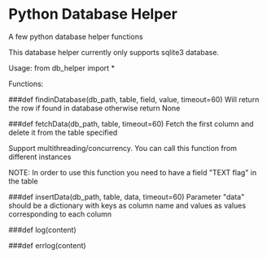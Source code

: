 Python Database Helper
======================

A few python database helper functions

This database helper currently only supports sqlite3 database.

Usage: from db_helper import *

Functions:

###def findinDatabase(db_path, table, field, value, timeout=60)
Will return the row if found in database otherwise return None

###def fetchData(db_path, table, timeout=60)
Fetch the first column and delete it from the table specified

Support multithreading/concurrency. You can call this function from different instances

NOTE: In order to use this function you need to have a field "TEXT flag" in the table


###def insertData(db_path, table, data, timeout=60)
Parameter "data" should be a dictionary with keys as column name and values as values
corresponding to each column

###def log(content)

###def errlog(content)


